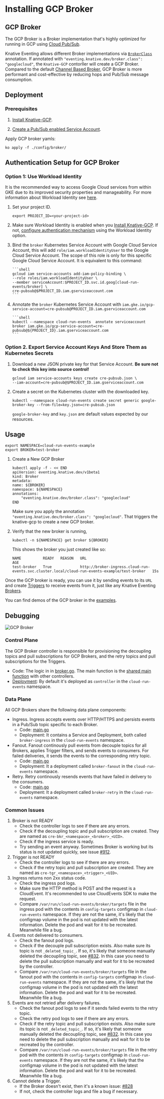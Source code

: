 # Installing GCP Broker

## GCP Broker

The GCP Broker is a Broker implementation that's highly optimized for running in GCP using [Cloud Pub/Sub](https://cloud.google.com/pubsub).

Knative Eventing allows different Broker implementations via [`BrokerClass`](https://knative.dev/development/eventing/broker-trigger/)
annotation. If annotated with  `"eventing.knative.dev/broker.class": "googlecloud"`, the `Knative-GCP` contorller will
create a GCP Broker. Compared to the default [Channel Based Broker](https://knative.dev/development/eventing/broker/channel-based-broker/),
GCP Broker is more performant and cost-effective by reducing hops and Pub/Sub message consumption.

## Deployment

### Prerequisites

1. [Install Knative-GCP](./install-knative-gcp.md).

2. [Create a Pub/Sub enabled Service Account](./pubsub-service-account.md).


Apply GCP broker yamls:

```shell
ko apply -f ./config/broker/
```

## Authentication Setup for GCP Broker

### Option 1: Use Workload Identity

It is the recommended way to access Google Cloud services from within GKE due to
its improved security properties and manageability. For more information about
Workload Identity see
[here](https://cloud.google.com/kubernetes-engine/docs/how-to/workload-identity).

1.  Set your project ID.

    ```shell
    export PROJECT_ID=<your-project-id>
    ```

1.  Make sure Workload Identity is enabled when you
    [Install Knative-GCP](install-knative-gcp.md). If not,
    [configure authentication mechanism](authentication-mechanisms-gcp.md) using
    the Workload Identity option.

1.  Bind the `broker` Kubernetes Service Account with Google Cloud Service
    Account, this will add `role/iam.workloadIdentityUser` to the Google Cloud
    Service Account. The scope of this role is only for this specific Google
    Cloud Service Account. It is equivalent to this command:

        ```shell
        gcloud iam service-accounts add-iam-policy-binding \
        --role roles/iam.workloadIdentityUser \
        --member serviceAccount:$PROJECT_ID.svc.id.goog[cloud-run-events/broker] \
        cre-pubsub@$PROJECT_ID.iam.gserviceaccount.com
        ```

1.  Annotate the `broker` Kubernetes Service Account with
    `iam.gke.io/gcp-service-account=cre-pubsub@PROJECT_ID.iam.gserviceaccount.com`

        ```shell
        kubectl --namespace cloud-run-events  annotate serviceaccount broker iam.gke.io/gcp-service-account=cre-pubsub@${PROJECT_ID}.iam.gserviceaccount.com
        ```

### Option 2. Export Service Account Keys And Store Them as Kubernetes Secrets

1. Download a new JSON private key for that Service Account. **Be sure not to
   check this key into source control!**

   ```shell
   gcloud iam service-accounts keys create cre-pubsub.json \
   --iam-account=cre-pubsub@$PROJECT_ID.iam.gserviceaccount.com
   ```

1. Create a secret on the Kubernetes cluster with the downloaded key.

   ```shell
   kubectl --namespace cloud-run-events create secret generic google-broker-key --from-file=key.json=cre-pubsub.json
   ```

   `google-broker-key` and `key.json` are default values expected by our
   resources.

## Usage

```shell
export NAMESPACE=cloud-run-events-example
export BROKER=test-broker
```

1. Create a New GCP Broker

   ```shell
   kubectl apply -f - << END
   apiVersion: eventing.knative.dev/v1beta1
   kind: Broker
   metadata:
   name: ${BROKER}
   namespace: ${NAMESPACE}
   annotations:
       "eventing.knative.dev/broker.class": "googlecloud"
   END
   ```

   Make sure you apply the annotation
   `"eventing.knative.dev/broker.class": "googlecloud"`. That triggers the
   knative-gcp to create a new GCP broker.

1. Verify that the new broker is running,

   ```shell
   kubectl -n ${NAMESPACE} get broker ${BROKER}
   ```

   This shows the broker you just created like so:

   ```shell
   NAME          READY   REASON   URL                                                                                             AGE
   test-broker   True             http://broker-ingress.cloud-run-events.svc.cluster.local/cloud-run-events-example/test-broker   15s
   ```

Once the GCP broker is ready, you can use it by sending events to its `URL` and
create [Triggers](https://knative.dev/docs/eventing/broker-trigger/#trigger) to
receive events from it, just like any Knative Eventing
[Brokers](https://knative.dev/docs/eventing/broker-trigger/#broker).

You can find demos of the GCP broker in the
[examples](../examples/gcpbroker/README.md).

## Debugging
![GCP Broker](images/GCPBroker.png )

### Control Plane

The GCP Broker controller is responsible for provisioning the decoupling topics and pull subscriptions for GCP Brokers,
and the retry topics and pull subscriptions for the Triggers.
* Code: The logic in in [broker.go]( https://github.com/google/knative-gcp/blob/master/pkg/reconciler/broker/broker.go).
The main function is the [shared main function](https://github.com/google/knative-gcp/blob/master/cmd/controller/main.go)
with other controllers.
* [Deployment](https://github.com/google/knative-gcp/blob/master/config/500-controller.yaml): By default it's deployed
as `controller` in the `cloud-run-events` namespace.

### Data Plane

All GCP Brokers share the following data plane components:
* Ingress. Ingress accepts events over HTTP/HTTPS and persists events in a Pub/Sub topic specific to each Broker.
  * Code: [main.go](https://github.com/google/knative-gcp/blob/master/cmd/broker/ingress/main.go)
  * Deployment: It contains a Service and Deployment, both called `broker-ingress` in the `cloud-run-events` namespace.
* Fanout. Fanout continously pull events from decouple topics for all Brokers, applies Trigger filters, and sends events
  to consumers. For failed deliveries, it sends the events to the corresponding retry topic.
  * Code: [main.go](https://github.com/google/knative-gcp/blob/master/cmd/broker/fanout/main.go)
  * Deployment: It a deployment called `broker-fanout` in the `cloud-run-events` namespace.
* Retry. Retry continously resends events that have failed in delivery to the consumers.
  * Code: [main.go](https://github.com/google/knative-gcp/blob/master/cmd/broker/retry/main.go)
  * Deployment: It a deployment called `broker-retry` in the `cloud-run-events` namespace.


### Common Issues

1. Broker is not READY
    * Check the controller logs to see if there are any errors.
    * Check if the decoupling topic and pull subscription are created. They are named as `cre-bkr_<namespace>_<broker>_<UID>`.
    * Check if the ingress service is ready.
    * Try sending an event anyway. Sometimes Broker is working but its status is not updated quickly, see issue [#912](https://github.com/google/knative-gcp/issues/912).
1. Trigger is not READY
    * Check the controller logs to see if there are any errors.
     * Check if the retry topic and pull subscription are created. They are named as `cre-tgr_<namespace>_<trigger>_<UID>`.
1. Ingress returns non 2xx status code.
    * Check the ingress pod logs.
    * Make sure the HTTP method is POST and the request is a CloudEvent. It's recommended to use CloudEvents SDK to make
      the request. 
    * Compare `/var/run/cloud-run-events/broker/targets` file in the ingress pod with the contents in `config-targets`
    configmap in `cloud-run-events` namespace. If they are not the same, it's likely that the configmap volume in the pod
    is not updated with the latest information. Delete the pod and wait for it to be recreated. Meanwhile file a bug.
1. Events not delivered to consumers.
    * Check the fanout pod logs.
    * Check if the decouple pull subscription exists. Also make sure its topic is not `_deleted_topic_`. If so, it's likely
      that someone manually deleted the decoupling topic, see [#832](https://github.com/google/knative-gcp/issues/832).
      In this case you need to delete the pull subscription manually and wait for it to be recreated by the controller.
    * Compare `/var/run/cloud-run-events/broker/targets` file in the fanout pod with the contents in `config-targets`
    configmap in `cloud-run-events` namespace. If they are not the same, it's likely that the configmap volume in the pod
    is not updated with the latest information. Delete the pod and wait for it to be recreated. Meanwhile file a bug.
1. Events are not retried after delivery failures.
    * Check the fanout pod logs to see if it sends failed events to the retry topic.
    * Check the retry pod logs to see if there are any errors.
    * Check if the retry topic and pull subscription exists. Also make sure its topic is not `_deleted_topic_`. If so, it's likely
      that someone manually deleted the decoupling topic, see [#832](https://github.com/google/knative-gcp/issues/832).
      In this case you need to delete the pull subscription manually and wait for it to be recreated by the controller.
    * Compare `/var/run/cloud-run-events/broker/targets` file in the retry pod with the contents in `config-targets`
      configmap in `cloud-run-events` namespace. If they are not the same, it's likely that the configmap volume in the pod
      is not updated with the latest information. Delete the pod and wait for it to be recreated. Meanwhile file a bug.
1. Cannot delete a Trigger.
    * If the Broker doesn't exist, then it's a known issue: [#828](https://github.com/google/knative-gcp/issues/828)
    * If not, check the controller logs and file a bug if necessary.